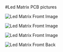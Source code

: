 #Led Matrix PCB pictures

![Led Matrix Fromt Image](https://media.licdn.com/dms/image/D4D22AQFMFDkIn2nkZQ/feedshare-shrink_800/0/1700988643043?e=1704326400&v=beta&t=eEGQVvUcFRYTZsdcHZQqtVZ36JHjWC5tFij8h4-C9zE)

![Led Matrix Fromt Image](https://media.licdn.com/dms/image/D4D22AQEz8l7bCnxhqQ/feedshare-shrink_800/0/1700988651663?e=1704326400&v=beta&t=IDa-p1qarHb0QomKYcHitnNUCcqhXV1s-ZhhArEhRmA)

![Led Matrix Fromt Image](https://media.licdn.com/dms/image/D4D22AQHysfFwv6g5hw/feedshare-shrink_800/0/1700988652385?e=1704326400&v=beta&t=8r3P5O5gK4WWGw-MlQo6HhzRG5MDh3tA3-HAObJVZaw)

![Led Matrix Fromt Back](https://media.licdn.com/dms/image/D4D22AQE7bgaQ0PMQ3A/feedshare-shrink_800/0/1700988651184?e=1704326400&v=beta&t=4xCINdO17KH7YAnNTd-lv9VzFmitR40OoKlvjrOniro)
